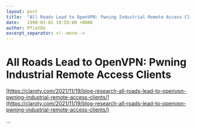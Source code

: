 ```yaml
---
layout: post
title:  "All Roads Lead to OpenVPN: Pwning Industrial Remote Access Clients"
date:   1990-01-01 19:55:00 +0000
author: PfiatDe
excerpt_separator: <!--more-->
---
```


# All Roads Lead to OpenVPN: Pwning Industrial Remote Access Clients

[https://claroty.com/2021/11/19/blog-research-all-roads-lead-to-openvpn-pwning-industrial-remote-access-clients/](https://claroty.com/2021/11/19/blog-research-all-roads-lead-to-openvpn-pwning-industrial-remote-access-clients/)

...
<!--more-->

